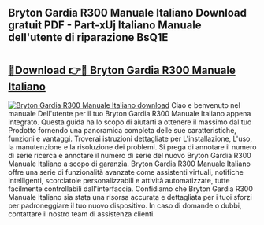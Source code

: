 ## Bryton Gardia R300 Manuale Italiano Download gratuit PDF - Part-xUj Italiano Manuale dell'utente di riparazione BsQ1E

# <h2><a href="http://dfe7qve.blite.top/?on=Bryton+Gardia+R300+Manuale+Italiano">🔗Download 👉🔴 Bryton Gardia R300 Manuale Italiano</a></h2>

[![Bryton Gardia R300 Manuale Italiano download](https://i.imgur.com/lujVjoI.png)](http://dfe7qve.blite.top/?on=Bryton+Gardia+R300+Manuale+Italiano)
Ciao e benvenuto nel manuale Dell'utente per il tuo Bryton Gardia R300 Manuale Italiano appena integrato. Questa guida ha lo scopo di aiutarti a ottenere il massimo dal tuo Prodotto fornendo una panoramica completa delle sue caratteristiche, funzioni e vantaggi. Troverai istruzioni dettagliate per L'installazione, L'uso, la manutenzione e la risoluzione dei problemi. Si prega di annotare il numero di serie ricerca e annotare il numero di serie del nuovo Bryton Gardia R300 Manuale Italiano a scopo di garanzia. Bryton Gardia R300 Manuale Italiano offre una serie di funzionalità avanzate come assistenti virtuali, notifiche intelligenti, scorciatoie personalizzabili e attività automatizzate, tutte facilmente controllabili dall'interfaccia. Confidiamo che Bryton Gardia R300 Manuale Italiano sia stata una risorsa accurata e dettagliata per i tuoi sforzi per padroneggiare il tuo nuovo dispositivo. In caso di domande o dubbi, contattare il nostro team di assistenza clienti.
